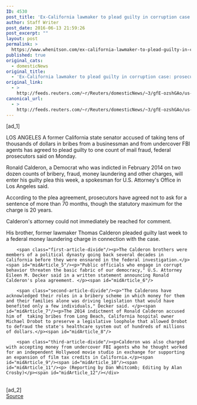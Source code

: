 ```yaml
---
ID: 4530
post_title: 'Ex-California lawmaker to plead guilty in corruption case: prosecutors'
author: Staff Writer
post_date: 2016-06-13 21:59:26
post_excerpt: ""
layout: post
permalink: >
  https://www.whenitson.com/ex-california-lawmaker-to-plead-guilty-in-corruption-case-prosecutors/
published: true
original_cats:
  - domesticNews
original_title:
  - 'Ex-California lawmaker to plead guilty in corruption case: prosecutors'
original_link:
  - >
    http://feeds.reuters.com/~r/Reuters/domesticNews/~3/gfE-ozshGAo/us-california-lawmaker-corruption-idUSKCN0YZ2F1
canonical_url:
  - >
    http://feeds.reuters.com/~r/Reuters/domesticNews/~3/gfE-ozshGAo/us-california-lawmaker-corruption-idUSKCN0YZ2F1
---
```

 [ad_1]
<br><div id="articleText">
<span id="midArticle_start"/>

<span class="focusParagraph" readability="5"><p><span class="articleLocation">LOS ANGELES</span> A former California state senator accused of taking tens of thousands of dollars in bribes from a businessman and from undercover FBI agents has agreed to plead guilty to one count of mail fraud, federal prosecutors said on Monday.</p></span><span id="midArticle_0"/><p>Ronald Calderon, a Democrat who was indicted in February 2014 on two dozen counts of bribery, fraud, money laundering and other charges, will enter his guilty plea this week, a spokesman for U.S. Attorney's Office in Los Angeles said.</p><span id="midArticle_1"/><p>According to the plea agreement, prosecutors have agreed not to ask for a sentence of more than 70 months, though the statutory maximum for the charge is 20 years.</p><span id="midArticle_2"/><p>Calderon's attorney could not immediately be reached for comment. </p><span id="midArticle_3"/><p>His brother, former lawmaker Thomas Calderon pleaded guilty last week to a federal money laundering charge in connection with the case.</p><span id="midArticle_4"/>
        
        <span class="first-article-divide"/><p>The Calderon brothers were members of a political dynasty going back several decades in California before they were ensnared in the federal investigation.</p><span id="midArticle_5"/><p>"Public officials who engage in corrupt behavior threaten the basic fabric of our democracy," U.S. Attorney Eileen M. Decker said in a written statement announcing Ronald Calderon's plea agreement. </p><span id="midArticle_6"/>
        
        <span class="second-article-divide"/><p>"The Calderons have acknowledged their roles in a bribery scheme in which money for them and their families alone was driving legislation that would have benefited only a few individuals," Decker said. </p><span id="midArticle_7"/><p>The 2014 indictment of Ronald Calderon accused him of  taking bribes from Long Beach, California hospital owner Michael Drobot to preserve a legislative loophole that allowed Drobot to defraud the state's healthcare system out of hundreds of millions of dollars.</p><span id="midArticle_8"/>
        
        <span class="third-article-divide"/><p>Calderon was also charged with accepting money from undercover FBI agents who he thought worked for an independent Hollywood movie studio in exchange for supporting an expansion of film tax credits in California.</p><span id="midArticle_9"/><span id="midArticle_10"/><span id="midArticle_11"/><p> (Reporting by Dan Whitcomb; Editing by Alan Crosby)</p><span id="midArticle_12"/></div>
<br>[ad_2]
<br><a href="http://feeds.reuters.com/~r/Reuters/domesticNews/~3/gfE-ozshGAo/us-california-lawmaker-corruption-idUSKCN0YZ2F1">Source </a>